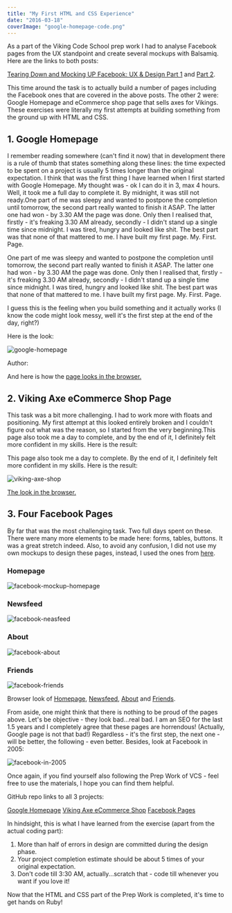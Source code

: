 ```yaml
---
title: "My First HTML and CSS Experience"
date: "2016-03-18"
coverImage: "google-homepage-code.png"
---
```


As a part of the Viking Code School prep work I had to analyse Facebook pages from the UX standpoint and create several mockups with Balsamiq. Here are the links to both posts:

[Tearing Down and Mocking UP Facebook: UX & Design Part 1](http://localhost/vcs-prep-work-tearing-and-mocking-up-facebook-ux-and-design-part-1/) and [Part 2](http://localhost/vcs-prep-work-tearing-and-mocking-up-facebook-ux-and-design-part-2/).

This time around the task is to actually build a number of pages including the Facebook ones that are covered in the above posts. The other 2 were: Google Homepage and eCommerce shop page that sells axes for Vikings. These exercises were literally my first attempts at building something from the ground up with HTML and CSS.

## 1. Google Homepage

I remember reading somewhere (can't find it now) that in development there is a rule of thumb that states something along these lines: the time expected to be spent on a project is usually 5 times longer than the original expectation. I think that was the first thing I have learned when I first started with Google Homepage. My thought was - ok I can do it in 3, max 4 hours. Well, it took me a full day to complete it. By midnight, it was still not ready.One part of me was sleepy and wanted to postpone the completion until tomorrow, the second part really wanted to finish it ASAP. The latter one had won - by 3.30 AM the page was done. Only then I realised that, firstly - it's freaking 3.30 AM already, secondly - I didn't stand up a single time since midnight. I was tired, hungry and looked like shit. The best part was that none of that mattered to me. I have built my first page. My. First. Page.

One part of me was sleepy and wanted to postpone the completion until tomorrow, the second part really wanted to finish it ASAP. The latter one had won - by 3.30 AM the page was done. Only then I realised that, firstly - it's freaking 3.30 AM already, secondly - I didn't stand up a single time since midnight. I was tired, hungry and looked like shit. The best part was that none of that mattered to me. I have built my first page. My. First. Page.

I guess this is the feeling when you build something and it actually works (I know the code might look messy, well it's the first step at the end of the day, right?)

Here is the look:

![google-homepage](/images/google-homepage-1024x503.png)

Author:

And here is how the [page looks in the browser.](https://rawgit.com/kucher12/viking_prep_work-GoogleHomepage/master/google.html)

## 2. Viking Axe eCommerce Shop Page

This task was a bit more challenging. I had to work more with floats and positioning. My first attempt at this looked entirely broken and I couldn't figure out what was the reason, so I started from the very beginning.This page also took me a day to complete, and by the end of it, I definitely felt more confident in my skills. Here is the result:

This page also took me a day to complete. By the end of it, I definitely felt more confident in my skills. Here is the result:

![viking-axe-shop](/images/viking-axe-shop-1024x959.png)

[The look in the browser.](https://rawgit.com/kucher12/viking_prep_work-VikingShop/master/index.html)

## 3. Four Facebook Pages

By far that was the most challenging task. Two full days spent on these. There were many more elements to be made here: forms, tables, buttons. It was a great stretch indeed. Also, to avoid any confusion, I did not use my own mockups to design these pages, instead, I used the ones from [here](http://www.vikingcodeschool.com/web-markup-and-coding/let-s-build-facebook).

### Homepage

![facebook-mockup-homepage](/images/facebook-homepage-1024x469.png)

### Newsfeed

![facebook-neasfeed](/images/facebook-neasfeed-1024x679.png)

### About

![facebook-about](/images/facebook-about-1024x667.png)

### Friends

![facebook-friends](/images/facebook-friends-1024x647.png)

Browser look of [Homepage](https://cdn.rawgit.com/kucher12/prep_facebook_pages/master/index.html), [Newsfeed](https://cdn.rawgit.com/kucher12/prep_facebook_pages/master/newsfeed.html), [About](https://cdn.rawgit.com/kucher12/prep_facebook_pages/master/about.html) and [Friends](https://cdn.rawgit.com/kucher12/prep_facebook_pages/master/friends.html).

From aside, one might think that there is nothing to be proud of the pages above. Let's be objective - they look bad...real bad. I am an SEO for the last 1.5 years and I completely agree that these pages are horrendous! (Actually, Google page is not that bad!) Regardless - it's the first step, the next one - will be better, the following - even better. Besides, look at Facebook in 2005:

![facebook-in-2005](/images/facebook-in-2005.png)

Once again, if you find yourself also following the Prep Work of VCS - feel free to use the materials, I hope you can find them helpful.

GitHub repo links to all 3 projects:

[Google Homepage](https://github.com/kucher12/viking_prep_work-GoogleHomepage) [Viking Axe eCommerce Shop](https://github.com/kucher12/viking_prep_work-VikingShop) [Facebook Pages](https://github.com/kucher12/prep_facebook_pages)

In hindsight, this is what I have learned from the exercise (apart from the actual coding part):

1. More than half of errors in design are committed during the design phase.
2. Your project completion estimate should be about 5 times of your original expectation.
3. Don't code till 3:30 AM, actually...scratch that - code till whenever you want if you love it!

Now that the HTML and CSS part of the Prep Work is completed, it's time to get hands on Ruby!

